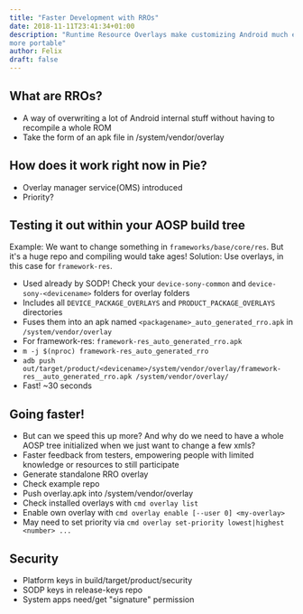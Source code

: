 ```yaml
---
title: "Faster Development with RROs"
date: 2018-11-11T23:41:34+01:00
description: "Runtime Resource Overlays make customizing Android much easier and
more portable"
author: Felix
draft: false
---
```


<!--
# TODO:

- Is signing system apks necessary on our builds?
- Is signature checking enabled on omni etc? It surely is on lineage
- How to disable temporarily?
- Easier way to setup build tools
- Setting prioriy via OMS? How does it get calculated?
-->

## What are RROs?

- A way of overwriting a lot of Android internal stuff without having to
  recompile a whole ROM
- Take the form of an apk file in /system/vendor/overlay

## How does it work right now in Pie?

- Overlay manager service(OMS) introduced
- Priority?

## Testing it out within your AOSP build tree

Example: We want to change something in `frameworks/base/core/res`. But it's a
huge repo and compiling would take ages!  Solution: Use overlays, in this case
for `framework-res`.

- Used already by SODP! Check your `device-sony-common` and
  `device-sony-<devicename>` folders for overlay folders
- Includes all `DEVICE_PACKAGE_OVERLAYS` and `PRODUCT_PACKAGE_OVERLAYS`
  directories
- Fuses them into an apk named `<packagename>_auto_generated_rro.apk`  in
  `/system/vendor/overlay`
- For framework-res: `framework-res_auto_generated_rro.apk`
- `m -j $(nproc) framework-res_auto_generated_rro`
- `adb push out/target/product/<devicename>/system/vendor/overlay/framework-res__auto_generated_rro.apk /system/vendor/overlay/`
- Fast! ~30 seconds

## Going faster!

- But can we speed this up more? And why do we need to have a whole AOSP tree
  initialized when we just want to change a few xmls?
- Faster feedback from testers, empowering people with limited knowledge or
  resources to still participate
- Generate standalone RRO overlay
- Check example repo
- Push overlay.apk into /system/vendor/overlay
- Check installed overlays with `cmd overlay list`
- Enable own overlay with `cmd overlay enable [--user 0] <my-overlay>`
- May need to set priority via `cmd overlay set-priority lowest|highest <number> ...`

## Security

- Platform keys in build/target/product/security
- SODP keys in release-keys repo
- System apps need/get "signature" permission
